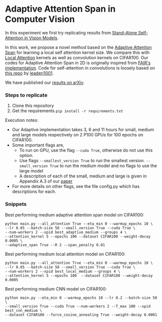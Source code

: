 # Adaptive Attention Span in Computer Vision

In this experiment we first try replicating results from [Stand-Alone Self-Attention in Vision Models](https://arxiv.org/abs/1906.05909).

In this work, we propose a novel method based on the [Adaptive Attention Span](https://arxiv.org/abs/1905.07799) for learning a local self attention kernel size.
We compare this with [Local Attention](https://arxiv.org/abs/1906.05909) kernels as well as convolution kernels on CIFAR100.
Our codes for Adaptive Attention Span in 2D is originally inspired from [FAIR's implementation](https://github.com/facebookresearch/adaptive-span/blob/master/adaptive_span.py).
Code for self-attention in convolutions is loosely based on [this repo](https://github.com/leaderj1001/Stand-Alone-Self-Attention) by [leaderj1001](https://github.com/leaderj1001).

We have published our [results on arXiv](https://arxiv.org/abs/2004.08708).

### Steps to replicate
1. Clone this repository
2. Get the requirements ```pip install -r requirements.txt```

Execution notes:
* Our Adaptive implementation takes 3, 6 and 11 hours for small, medium and large models respectively on 2 P100 GPUs for 100 epochs on CIFAR100.
* Some important flags are,
    * To run on GPU, use the flag ```--cuda True```, otherwise do not use this option.
    * Use flags ```--smallest_version True``` to run the smallest version. ```--small_version True``` to run the medium model and no flags to use the large model
    * A description of each of the small, medium and large is given in Appendix A.3 of our [paper](https://arxiv.org/abs/2004.08708)
* For more details on other flags, see the file config.py which has descriptions for each.

### Snippets
Best performing medium adaptive attention span model on CIFAR100:
```
python main.py --all_attention True --eta_min 0 --warmup_epochs 10 \
--lr 0.05 --batch-size 50 --small_version True --cuda True \
--num-workers 2 --xpid best_adaptive_medium --groups 4 \
--attention_kernel 5 --epochs 100 --dataset CIFAR100 --weight-decay 0.0005 \
--adaptive_span True --R 2 --span_penalty 0.01
```

Best performing medium local attention model on CIFAR100:
```
python main.py --all_attention True --eta_min 0 --warmup_epochs 10 \
--lr 0.05 --batch-size 50 --small_version True --cuda True \
--num-workers 2 --xpid best_local_medium --groups 4 \
--attention_kernel 5 --epochs 100  --dataset CIFAR100 --weight-decay 0.0005
```

Best performing medium CNN model on CIFAR100:
```
python main.py --eta_min 0 --warmup_epochs 10 --lr 0.2 --batch-size 50 \
--small_version True --cuda True --num-workers 2 --T_max 100 --xpid best_cnn_medium \
--dataset CIFAR100 --force_cosine_annealing True --weight-decay 0.0001
```
